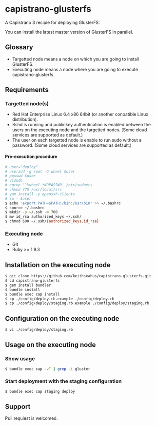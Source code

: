 capistrano-glusterfs
====================

A Capistrano 3 recipie for deploying GlusterFS.

You can install the latest master version of GlusterFS in parallel.


## Glossary

* Targetted node means a node on which you are going to install GlusterFS.
* Executing node means a node where you are going to execute capistrano-glusterfs.


## Requirements

### Targetted node(s)

* Red Hat Enterprise Linux 6.4 x86 64bit (or another conpatible Linux distribution).
* Sshd is running and publickey authentication is enabled between the users on the executing node and the targetted nodes. (Some cloud services are supported as default.)
* The user on each targetted node is enable to run sudo without a password. (Some cloud services are supported as default.)

#### Pre-execution procedure

`````bash
# user="deploy"
# useradd -g root -G wheel $user
# passwd $user
# visudo
# egrep '^%wheel.*NOPASSWD' /etc/sudoers
# chmod 775 /usr/local/src
# yum install -y openssh-clients
# su - $user
$ echo 'export PATH=$PATH:/bin:/usr/bin' >> ~/.bashrc
$ source ~/.bashrc
$ mkdir -p ~/.ssh -m 700
$ mv id_rsa authorized_keys ~/.ssh/
$ chmod 600 ~/.ssh/{authorized_keys,id_rsa}
`````

### Executing node

* Git
* Ruby >= 1.9.3


## Installation on the executing node

`````bash
$ git clone https://github.com/keithseahus/capistrano-glusterfs.git
$ cd capistrano-glusterfs
$ gem install bundler
$ bundle install
$ bundle exec cap install
$ cp ./config/deploy.rb.example ./config/deploy.rb
$ cp ./config/deploy/staging.rb.example ./config/deploy/staging.rb
`````

## Configuration on the executing node

`````bash
$ vi ./config/deploy/staging.rb
`````


## Usage on the executing node

### Show usage

`````bash
$ bundle exec cap -vT | grep -i gluster
`````

### Start deployment with the staging configuration

`````bash
$ bundle exec cap staging deploy
`````


## Support

Pull requiest is welcomed.
